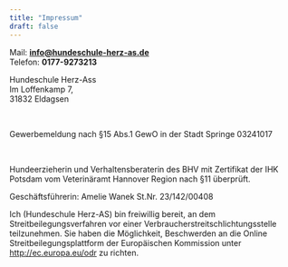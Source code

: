 ```yaml
---
title: "Impressum"
draft: false
---
```

Mail: **info@hundeschule-herz-as.de**
<br>
Telefon: **0177-9273213**

Hundeschule Herz-Ass<br>
Im Loffenkamp 7,<br>
31832 Eldagsen<br>

<br>

Gewerbemeldung nach §15 Abs.1 GewO in der Stadt Springe 03241017

<br>

Hundeerzieherin und Verhaltensberaterin des BHV mit Zertifikat der IHK Potsdam
vom Veterinäramt Hannover Region nach §11 überprüft.
<br>

Geschäftsführerin: Amelie Wanek
St.Nr. 23/142/00408
<br>

Ich (Hundeschule Herz-AS) bin freiwillig bereit, an dem Streitbeilegungsverfahren vor einer  Verbraucherstreitschlichtungsstelle teilzunehmen. 
Sie haben die Möglichkeit, Beschwerden an die Online Streitbeilegungsplattform der Europäischen Kommission unter http://ec.europa.eu/odr zu richten.




